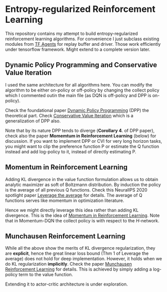 # Entropy-regularized Reinforcement Learning

This repository contains my attempt to build entropy-regularized reinforcement learning algorithms. For convenience I just subclass existing modules from [TF Agents](https://github.com/tensorflow/agents) for replay buffer and driver. Those work efficiently under tensorflow framework. Might extend to a complete version later.


## Dynamic Policy Programming and Conservative Value Iteration
I used the same architecture for all algorithms here. You can modify the algorithm to be either on-policy or off-policy by changing the collect policy which I commented outin the main file (as DQN is off-policy and DPP is on-policy).

Check the foundational paper [Dynamic Policy Programming](https://jmlr.org/papers/volume13/azar12a/azar12a.pdf) (DPP) the theoretical part. Check [Conservative Value Iteration](http://proceedings.mlr.press/v89/kozuno19a/kozuno19a.pdf) which is a generalization of DPP also. 

Note that by its nature DPP tends to diverge (**Corollary 4**. of DPP paper), check also the paper **Momemtum in Reinforcement Learning** (below) for discussion. If you want to implement DPP or CVI for very long horizon tasks, you might want to clip the preference function P or estimate the Q function instead and add log-policy to it, instead of directly estimating P.


## Momentum in Reinforcement Learning
Adding KL divergence in the value function formulation allows us to obtain analytic maximizer as soft of Boltzmann distribution. By induction the policy is the average of all previous Q functions. Check this NeuralIPS 2020 spotlight paper [Leverage the average](https://arxiv.org/abs/2003.14089) for details. The average of Q functions serves like momentum in optimization literature. 

Hence we might directly leverage this idea rather than adding KL divergence. This is the idea of [Momentum in Reinforcement Learning](https://arxiv.org/abs/1910.09322). Note that in Momentum-DQN the collect policy is with respect to the *H*-network.


## Munchausen Reinforcement Learning
While all the above show the merits of KL divergence regularization, they are **explicit**, hence the great linear loss bound (Thm 1 of Leverage the average) does not hold for deep implementation. However, it holds when we do KL regularization **implicitly**. Check the paper [Munchausen Reinforcement Learning](https://arxiv.org/abs/2007.14430) for details. This is achieved by simply adding a log-policy term to the value function. 

Extending it to actor-critic architecture is under exploration. 
